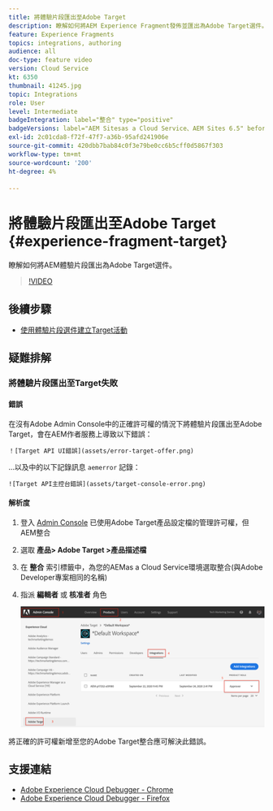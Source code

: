 ```yaml
---
title: 將體驗片段匯出至Adobe Target
description: 瞭解如何將AEM Experience Fragment發佈並匯出為Adobe Target選件。
feature: Experience Fragments
topics: integrations, authoring
audience: all
doc-type: feature video
version: Cloud Service
kt: 6350
thumbnail: 41245.jpg
topic: Integrations
role: User
level: Intermediate
badgeIntegration: label="整合" type="positive"
badgeVersions: label="AEM Sitesas a Cloud Service、AEM Sites 6.5" before-title="false"
exl-id: 2c01cda8-f72f-47f7-a36b-95afd241906e
source-git-commit: 420dbb7bab84c0f3e79be0cc6b5cff0d5867f303
workflow-type: tm+mt
source-wordcount: '200'
ht-degree: 4%

---
```


# 將體驗片段匯出至Adobe Target {#experience-fragment-target}

瞭解如何將AEM體驗片段匯出為Adobe Target選件。

>[!VIDEO](https://video.tv.adobe.com/v/41245?quality=12&learn=on)

## 後續步驟

+ [使用體驗片段選件建立Target活動](./create-target-activity.md)

## 疑難排解

### 將體驗片段匯出至Target失敗

#### 錯誤

在沒有Adobe Admin Console中的正確許可權的情況下將體驗片段匯出至Adobe Target，會在AEM作者服務上導致以下錯誤：

    ！[Target API UI錯誤](assets/error-target-offer.png)

...以及中的以下記錄訊息 `aemerror` 記錄：

    ![Target API主控台錯誤](assets/target-console-error.png)

#### 解析度

1. 登入 [Admin Console](https://adminconsole.adobe.com/) 已使用Adobe Target產品設定檔的管理許可權，但AEM整合
2. 選取 __產品> Adobe Target >產品描述檔__
3. 在 __整合__ 索引標籤中，為您的AEMas a Cloud Service環境選取整合(與Adobe Developer專案相同的名稱)
4. 指派 __編輯者__ 或 __核准者__ 角色

   ![Target API錯誤](assets/target-permissions.png)

將正確的許可權新增至您的Adobe Target整合應可解決此錯誤。

## 支援連結

+ [Adobe Experience Cloud Debugger - Chrome](https://chrome.google.com/webstore/detail/adobe-experience-platform/bfnnokhpnncpkdmbokanobigaccjkpob)
+ [Adobe Experience Cloud Debugger - Firefox](https://addons.mozilla.org/en-US/firefox/addon/adobe-experience-platform-dbg/)
